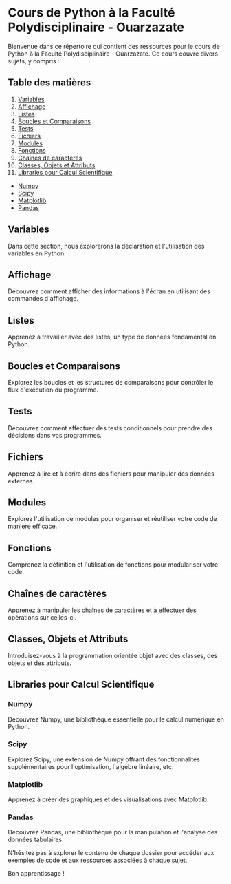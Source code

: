 # Cours de Python à la Faculté Polydisciplinaire - Ouarzazate

Bienvenue dans ce répertoire qui contient des ressources pour le cours de Python à la Faculté Polydisciplinaire - Ouarzazate. Ce cours couvre divers sujets, y compris :

## Table des matières

1. [Variables](#variables)
2. [Affichage](#affichage)
3. [Listes](#listes)
4. [Boucles et Comparaisons](#boucles-et-comparaisons)
5. [Tests](#tests)
6. [Fichiers](#fichiers)
7. [Modules](#modules)
8. [Fonctions](#fonctions)
9. [Chaînes de caractères](#chaines-de-caracteres)
10. [Classes, Objets et Attributs](#classes-objets-et-attributs)
11. [Libraries pour Calcul Scientifique](#libraries-pour-calcul-scientifique)
   - [Numpy](#numpy)
   - [Scipy](#scipy)
   - [Matplotlib](#matplotlib)
   - [Pandas](#pandas)

## Variables

Dans cette section, nous explorerons la déclaration et l'utilisation des variables en Python.

## Affichage

Découvrez comment afficher des informations à l'écran en utilisant des commandes d'affichage.

## Listes

Apprenez à travailler avec des listes, un type de données fondamental en Python.

## Boucles et Comparaisons

Explorez les boucles et les structures de comparaisons pour contrôler le flux d'exécution du programme.

## Tests

Découvrez comment effectuer des tests conditionnels pour prendre des décisions dans vos programmes.

## Fichiers

Apprenez à lire et à écrire dans des fichiers pour manipuler des données externes.

## Modules

Explorez l'utilisation de modules pour organiser et réutiliser votre code de manière efficace.

## Fonctions

Comprenez la définition et l'utilisation de fonctions pour modulariser votre code.

## Chaînes de caractères

Apprenez à manipuler les chaînes de caractères et à effectuer des opérations sur celles-ci.

## Classes, Objets et Attributs

Introduisez-vous à la programmation orientée objet avec des classes, des objets et des attributs.

## Libraries pour Calcul Scientifique

### Numpy

Découvrez Numpy, une bibliothèque essentielle pour le calcul numérique en Python.

### Scipy

Explorez Scipy, une extension de Numpy offrant des fonctionnalités supplémentaires pour l'optimisation, l'algèbre linéaire, etc.

### Matplotlib

Apprenez à créer des graphiques et des visualisations avec Matplotlib.

### Pandas

Découvrez Pandas, une bibliothèque pour la manipulation et l'analyse des données tabulaires.

N'hésitez pas à explorer le contenu de chaque dossier pour accéder aux exemples de code et aux ressources associées à chaque sujet.

Bon apprentissage !

